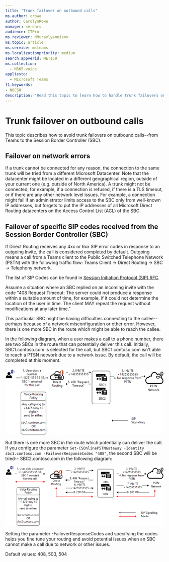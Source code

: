 ```yaml
---
title: "Trunk failover on outbound calls"
ms.author: crowe
author: CarolynRowe
manager: serdars
audience: ITPro
ms.reviewer: NMuravlyannikov
ms.topic: article
ms.service: msteams
ms.localizationpriority: medium
search.appverid: MET150
ms.collection: 
  - M365-voice
appliesto: 
  - Microsoft Teams
f1.keywords:
- NOCSH
description: "Read this topic to learn how to handle trunk failovers on outbound calls from Teams to the Session Border Controller (SBC)."
---
```


# Trunk failover on outbound calls

This topic describes how to avoid trunk failovers on outbound calls--from Teams to the Session Border Controller (SBC).

## Failover on network errors

If a trunk cannot be connected for any reason, the connection to the same trunk will be tried from a different Microsoft Datacenter. Note that the datacenter might be located in a different geographical region, outside of your current one (e.g. outside of North America). A trunk might not be connected, for example, if a connection is refused, if there is a TLS timeout, or if there are any other network level issues.
For example, a connection might fail if an administrator limits access to the SBC only from well-known IP addresses, but forgets to put the IP addresses of all Microsoft Direct Routing datacenters on the Access Control List (ACL) of the SBC. 

## Failover of specific SIP codes received from the Session Border Controller (SBC)

If Direct Routing receives any 4xx or 6xx SIP error codes in response to an outgoing Invite, the call is considered completed by default. Outgoing means a call from a Teams client to the Public Switched Telephone Network (PSTN) with the following traffic flow: Teams Client -> Direct Routing -> SBC -> Telephony network.

The list of SIP Codes can be found in [Session Initiation Protocol (SIP) RFC](https://tools.ietf.org/html/rfc3261).

Assume a situation where an SBC replied on an incoming invite with the code "408 Request Timeout: 
The server could not produce a response within a suitable amount of time, for example, if it could not determine the location of the user in time. The client MAY repeat the request without modifications at any later time."

This particular SBC might be having difficulties connecting to the callee--perhaps because of a network misconfiguration or other error. However, there is one more SBC in the route which might be able to reach the callee.

In the following diagram, when a user makes a call to a phone number, there are two SBCs in the route that can potentially deliver this call. Initially, SBC1.contoso.com is selected for the call, but SBC1.contoso.com isn't able to reach a PTSN network due to a network issue.
By default, the call will be completed at this moment. 
 
![Diagram showing SBC unable to reach PSTN due to network issue.](media/direct-routing-failover-response-codes1.png)

But there is one more SBC in the route which potentially can deliver the call.
If you configure the parameter `Set-CSOnlinePSTNGateway -Identity sbc1.contoso.com -FailoverResponseCodes "408"`, the second SBC will be tried-- SBC2.contoso.com in the following diagram:

![Diagram showing routing to second SBC.](media/direct-routing-failover-response-codes2.png)

Setting the parameter -FailoverResponseCodes and specifying the codes helps you fine tune your routing and avoid potential issues when an SBC cannot make a call due to network or other issues.

Default values:  408, 503, 504

